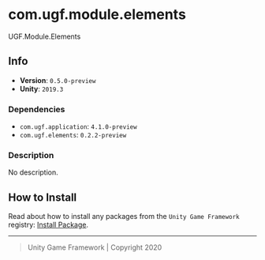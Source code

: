 # com.ugf.module.elements
UGF.Module.Elements

## Info
- **Version**: `0.5.0-preview`
- **Unity**: `2019.3`

### Dependencies
- `com.ugf.application`: `4.1.0-preview`
- `com.ugf.elements`: `0.2.2-preview`

### Description
No description.

## How to Install
Read about how to install any packages from the `Unity Game Framework` registry: [Install Package](https://github.com/unity-game-framework/ugf-documentation/wiki/Install-Package).


---
> Unity Game Framework | Copyright 2020

